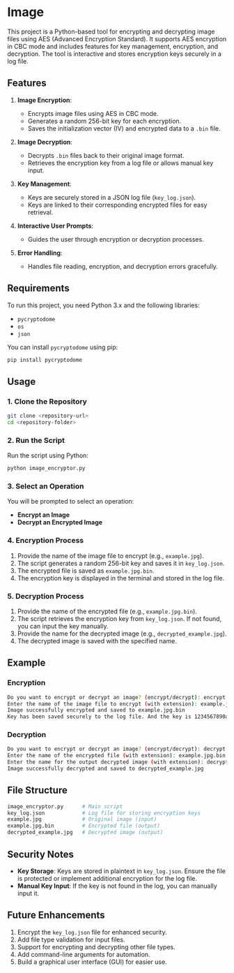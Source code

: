 # Image
This project is a Python-based tool for encrypting and decrypting image files using AES (Advanced Encryption Standard). It supports AES encryption in CBC mode and includes features for key management, encryption, and decryption. The tool is interactive and stores encryption keys securely in a log file.

## Features

1. **Image Encryption**:
   - Encrypts image files using AES in CBC mode.
   - Generates a random 256-bit key for each encryption.
   - Saves the initialization vector (IV) and encrypted data to a `.bin` file.

2. **Image Decryption**:
   - Decrypts `.bin` files back to their original image format.
   - Retrieves the encryption key from a log file or allows manual key input.

3. **Key Management**:
   - Keys are securely stored in a JSON log file (`key_log.json`).
   - Keys are linked to their corresponding encrypted files for easy retrieval.

4. **Interactive User Prompts**:
   - Guides the user through encryption or decryption processes.

5. **Error Handling**:
   - Handles file reading, encryption, and decryption errors gracefully.

## Requirements

To run this project, you need Python 3.x and the following libraries:

- `pycryptodome`
- `os`
- `json`

You can install `pycryptodome` using pip:

```bash
pip install pycryptodome
```

## Usage

### 1. Clone the Repository

```bash
git clone <repository-url>
cd <repository-folder>
```

### 2. Run the Script

Run the script using Python:

```bash
python image_encryptor.py
```

### 3. Select an Operation

You will be prompted to select an operation:

- **Encrypt an Image**
- **Decrypt an Encrypted Image**

### 4. Encryption Process

1. Provide the name of the image file to encrypt (e.g., `example.jpg`).
2. The script generates a random 256-bit key and saves it in `key_log.json`.
3. The encrypted file is saved as `example.jpg.bin`.
4. The encryption key is displayed in the terminal and stored in the log file.

### 5. Decryption Process

1. Provide the name of the encrypted file (e.g., `example.jpg.bin`).
2. The script retrieves the encryption key from `key_log.json`. If not found, you can input the key manually.
3. Provide the name for the decrypted image (e.g., `decrypted_example.jpg`).
4. The decrypted image is saved with the specified name.

## Example

### Encryption

```bash
Do you want to encrypt or decrypt an image? (encrypt/decrypt): encrypt
Enter the name of the image file to encrypt (with extension): example.jpg
Image successfully encrypted and saved to example.jpg.bin
Key has been saved securely to the log file. And the key is 1234567890abcdef...
```

### Decryption

```bash
Do you want to encrypt or decrypt an image? (encrypt/decrypt): decrypt
Enter the name of the encrypted file (with extension): example.jpg.bin
Enter the name for the output decrypted image (with extension): decrypted_example.jpg
Image successfully decrypted and saved to decrypted_example.jpg
```

## File Structure

```bash
image_encryptor.py      # Main script
key_log.json            # Log file for storing encryption keys
example.jpg             # Original image (input)
example.jpg.bin         # Encrypted file (output)
decrypted_example.jpg   # Decrypted image (output)
```

## Security Notes

- **Key Storage**: Keys are stored in plaintext in `key_log.json`. Ensure the file is protected or implement additional encryption for the log file.
- **Manual Key Input**: If the key is not found in the log, you can manually input it.

## Future Enhancements

1. Encrypt the `key_log.json` file for enhanced security.
2. Add file type validation for input files.
3. Support for encrypting and decrypting other file types.
4. Add command-line arguments for automation.
5. Build a graphical user interface (GUI) for easier use.



